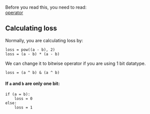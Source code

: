 Before you read this, you need to read:<br>
[operator](operator.md)

## Calculating loss

Normally, you are calculating loss by:

```
loss = pow((a - b), 2)
loss = (a - b) * (a - b)
```

We can change it to bitwise operator if you are using 1 bit datatype.

```
loss = (a ^ b) & (a ^ b)
```

#### If `a` and `b` are only one bit:

```
if (a = b):
    loss = 0
else:
    loss = 1
```
